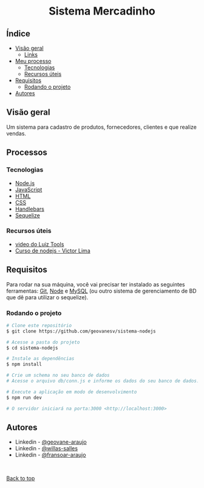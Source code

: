 <h1 align="center" id="title">Sistema Mercadinho</h1>

## Índice

- [Visão geral](#visão-geral)
  - [Links](#links)
- [Meu processo](#meu-processo)
  - [Tecnologias](#tecnologias)
  - [Recursos úteis](#recursos-úteis)
- [Requisitos](#requisitos)
  - [Rodando o projeto](#rodando-o-projeto)
- [Autores](#autores)


## Visão geral
Um sistema para cadastro de produtos, fornecedores, clientes e que realize vendas.


## Processos

### Tecnologias
- [Node.js](https://nodejs.org/en/)
- [JavaScript](https://developer.mozilla.org/pt-BR/docs/Web/JavaScript)
- [HTML](https://developer.mozilla.org/pt-BR/docs/Web/HTML)
- [CSS](https://developer.mozilla.org/pt-BR/docs/Web/CSS)
- [Handlebars](https://handlebarsjs.com/)
- [Sequelize](https://sequelize.org/)

###  Recursos úteis
- [ video do Luiz Tools ](https://www.youtube.com/watch?v=g5ij7NIPR2s&ab_channel=LuizTools)
- [ Curso de nodejs - Victor Lima ](https://www.youtube.com/watch?v=LLqq6FemMNQ&list=PLJ_KhUnlXUPtbtLwaxxUxHqvcNQndmI4B&ab_channel=VictorLima-Ci%C3%AAnciadaComputa%C3%A7%C3%A3o)


## Requisitos

Para rodar na sua máquina, você vai precisar ter instalado as seguintes ferramentas: [Git](https://git-scm.com), [Node](https://nodejs.org/en/) e [MySQL](https://www.mysql.com/) (ou outro sistema de gerenciamento de BD que dê para utilizar o sequelize).

### Rodando o projeto

```bash
# Clone este repositório
$ git clone https://github.com/geovanesv/sistema-nodejs

# Acesse a pasta do projeto
$ cd sistema-nodejs

# Instale as dependências
$ npm install

# Crie um schema no seu banco de dados
# Acesse o arquivo db/conn.js e informe os dados do seu banco de dados.

# Execute a aplicação em modo de desenvolvimento
$ npm run dev

# O servidor iniciará na porta:3000 <http://localhost:3000>

```

## Autores

- Linkedin - [ @geovane-araujo ](https://www.linkedin.com/in/geovane-araujo-07str/)
- Linkedin - [ @willas-salles ](https://www.linkedin.com/in/willas-sales-0b7650212/)
- Linkedin - [ @fransoar-araujo ](https://www.linkedin.com/in/fransoar-ara%C3%BAjo/)

&#xa0;

<a href="#title">Back to top</a>
